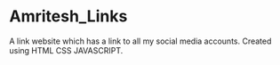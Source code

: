 # Amritesh_Links
A link website which has a link to all my social media accounts. Created using HTML CSS JAVASCRIPT.
